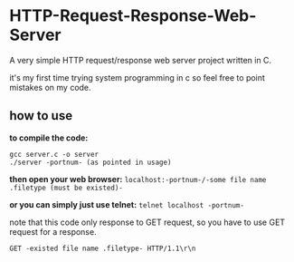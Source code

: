 # HTTP-Request-Response-Web-Server
A very simple HTTP request/response web server project written in C.

it's my first time trying system programming in c so feel free to point mistakes on my code. 

## how to use

**to compile the code:**
```
gcc server.c -o server
./server -portnum- (as pointed in usage)
```
  
  **then open your web browser:**
  ``
  localhost:-portnum-/-some file name .filetype (must be existed)-
  ``
  
  **or you can simply just use telnet:**
  ``
  telnet localhost -portnum-
  ``
  
  note that this code only response to GET request, so you have to use GET request for a response.
  
  ``
  GET -existed file name .filetype- HTTP/1.1\r\n
  ``
